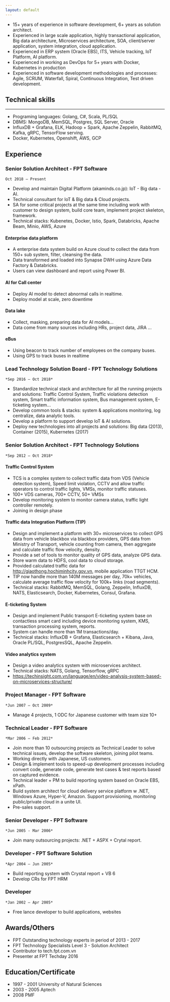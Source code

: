 ```yaml
---
layout: default
---
```


- 15+ years of experience in software development, 6+ years as solution architect.
- Experienced in large scale application, highly transactional application, Big data architecture, Microservices architecture, SOA, client/server application, system integration, cloud application.
- Experienced in ERP system (Oracle EBS), ITS, Vehicle tracking, IoT Platform, AI platform.
- Experienced in working as DevOps for 5+ years with Docker, Kubernetes in production
- Experienced in software development methodologies and processes: Agile, SCRUM, Waterfall, Spiral, Continuous Integration, Test driven development.

## Technical skills

---

- Programing languages: Golang, C#, Scala, PL/SQL
- DBMS: MongoDB, MemSQL, Postgres, SQL Server, Oracle
- InfluxDB + Grafana, ELK, Hadoop + Spark, Apache Zeppelin, RabbitMQ, Kafka, gRPC, TensorFlow serving.
- Docker, Kubernetes, Openshift, AWS, GCP

## Experience

### Senior Solution Architect - FPT Software

`Oct 2018 – Present`

- Develop and maintain Digital Platform (akaminds.co.jp): IoT - Big data - AI.
- Technical consultant for IoT & Big data & Cloud projects.
- SA for some critical projects at the same time including work with customer to design system, build core team, implement project skeleton, framework.
- Technical stacks: Kubenetes, Docker, Istio, Spark, Databricks, Apache Beam, Minio, AWS, Azure

#### Enterprise data platform

- A enterprise data system build on Azure cloud to collect the data from 150+ sub system, filter, cleansing the data.
- Data transformed and loaded into Synapse DWH using Azure Data Factory & Databricks.
- Users can view dashboard and report using Power BI.

#### AI for Call center

- Deploy AI model to detect abnormal calls in realtime.
- Deploy model at scale, zero downtime

#### Data lake

- Collect, masking, preparing data for AI models...
- Data come from many sources including HRs, project data, JIRA ...

#### eBus

- Using beacon to track number of employees on the company buses.
- Using GPS to track buses in realtime

### Lead Technology Solution Board - FPT Technology Solutions

`*Sep 2016 – Oct 2018*`

- Standardize technical stack and architecture for all the running projects and solutions: Traffic Control System, Traffic violations detection system, Smart traffic information system, Bus management system, E-ticketing system...
- Develop common tools & stacks: system & applications monitoring, log centralize, data analytic tools.
- Develop a platform to support develop IoT & AI solutions.
- Deploy new technologies into all projects and solutions: Big data (2013), Container (2015), Kubernetes (2017)

### Senior Solution Architect - FPT Technology Solutions

`*Sep 2012 – Oct 2018*`

#### Traffic Control System

- TCS is a complex system to collect traffic data from VDS (Vehicle detection system), Speed limit violation, CCTV and allow traffic operators to control traffic lights, VMSs, monitor traffic statuses.
- 100+ VDS cameras, 700+ CCTV, 50+ VMSs
- Develop monitoring system to monitor camera status, traffic light controller remotely.
- Joining in design phase

#### Traffic data Integration Platform (TIP)

- Design and implement a platform with 30+ microservices to collect GPS data from vehicle blackbox via blackbox providers, GPS data from Ministry of Transport, vehicle counting from camera, then aggregate and calculate traffic flow velocity, density.
- Provide a set of tools to monitor quality of GPS data, analyze GPS data.
- Store warm data to HDFS, cool data to cloud storage.
- Provided calculated traffic data for <http://giaothong.hochiminhcity.gov.vn>, mobile application TTGT HCM.
- TIP now handle more than 140M messages per day, 70k+ vehicles, calculate average traffic flow velocity for 100k+ links (road segments).
- Technical stacks: RabbitMQ, MemSQL, Golang, Zeppelin, InfluxDB, NATS, Elasticsearch, Docker, Kubernetes, Consul, Grafana.

#### E-ticketing System

- Design and implement Public transport E-ticketing system base on contactless smart card including device monitoring system, KMS, transaction processing system, reports.
- System can handle more than 1M transactions/day.
- Technical stacks: InfluxDB + Grafana, Elasticsearch + Kibana, Java, Oracle PL/SQL, PostgresSQL, Apache Zeppelin.

#### Video analytics system

- Design a video analytics system with microservices architect.
- Technical stacks: NATS, Golang, Tensorflow, gRPC
- <https://techinsight.com.vn/language/en/video-analysis-system-based-on-microservices-structure/>

### Project Manager - FPT Software

`*Jun 2007 – Oct 2009*`

- Manage 4 projects, 1 ODC for Japanese customer with team size 10+

### Technical Leader - FPT Software

`*Mar 2006 – Feb 2012*`

- Join more than 10 outsourcing projects as Technical Leader to solve technical issues, develop the software skeleton, joining pilot teams.
- Working directly with Japanese, US customers.
- Design & implement tools to speed-up development processes including convert code, generate code, generate test cases & test reports based on captured evidence.
- Technical leader + PM to build reporting system based on Oracle EBS, xPath.
- Build system architect for cloud delivery service platform w .NET, Windows Azure, Hyper-V, Amazon. Support provisioning, monitoring public/private cloud in a unite UI.
- Pre-sales support.

### Senior Developer - FPT Software

`*Jun 2005 - Mar 2006*`

- Join many outsourcing projects: .NET + ASPX + Crytal report.

### Developer - FPT Software Solution

`*Apr 2004 – Jun 2005*`

- Build reporting system with Crystal report + VB 6
- Develop CRs for FPT HRM

### Developer

`*Jan 2002 – Apr 2005*`

- Free lance developer to build applications, websites

## Awards/Others

- FPT Outstanding technology experts in period of 2013 - 2017
- FPT Technology Specialists Level 3 - Solution Architect
- Contributor to tech.fpt.com.vn
- Presenter at FPT Techday 2016

## Education/Certificate

- 1997 - 2001 University of Natural Sciences
- 2003 - 2005 Aptech
- 2008 PMF
